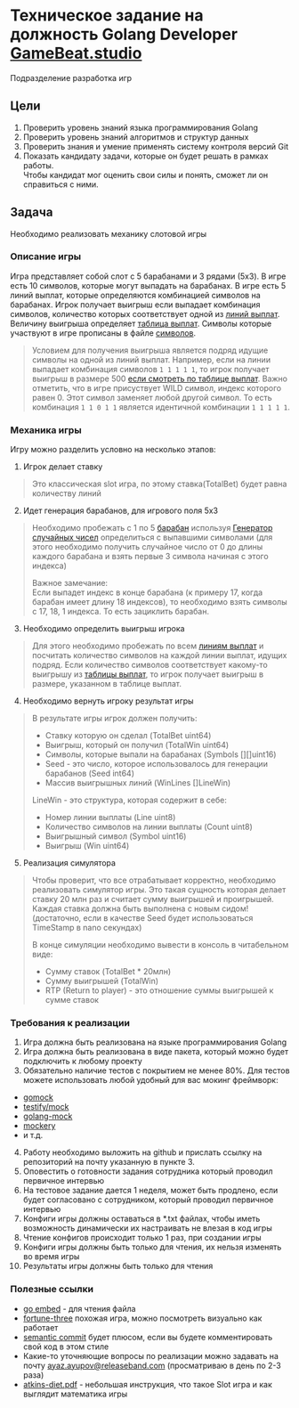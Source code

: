 # Техническое задание на должность Golang Developer [GameBeat.studio](https://gamebeat.studio/)

Подразделение разработка игр

## Цели
1) Проверить уровень знаний языка программирования Golang
2) Проверить уровень знаний алгоритмов и структур данных
3) Проверить знания и умение применять систему контроля версий Git
4) Показать кандидату задачи, которые он будет решать в рамках работы.  
Чтобы кандидат мог оценить свои силы и понять, сможет ли он справиться с ними.


## Задача
Необходимо реализовать механику слотовой игры

### Описание игры
Игра представляет собой слот с 5 барабанами и 3 рядами (5x3).
В игре есть 10 символов, которые могут выпадать на барабанах.
В игре есть 5 линий выплат, которые определяются комбинацией символов на барабанах.
Игрок получает выигрыш если выпадает комбинация символов,
количество которых соответствует одной из [линий выплат](./internal/lines/lines.txt). 
Величину выигрыша определяет [таблица выплат](./internal/paytable/pay_table.txt).
Символы которые участвуют в игре прописаны в файле [символов](./internal/symbols/symbols.txt).

> Условием для получения выигрыша является подряд идущие символы на одной из линий выплат.
> Например, если на линии выпадает комбинация символов `1 1 1 1 1`,
> то игрок получает выигрыш в размере 500 [если смотреть по таблице выплат](./internal/paytable/pay_table.txt).
> Важно отметить, что в игре присуствует WILD символ, индекс которого равен 0.
> Этот символ заменяет любой другой символ. То есть комбинация `1 1 0 1 1`
является идентичной комбинации `1 1 1 1 1`.

### Механика игры
Игру можно разделить условно на несколько этапов:

1) Игрок делает ставку
> Это классическая slot игра, по этому ставка(TotalBet) будет равна количеству линий

2) Идет генерация барабанов, для игрового поля 5x3
> Необходимо пробежать с 1 по 5 [барабан](./internal/symbols/symbols.txt) используя
> [Генератор случайных чисел](./internal/rng/mercer.go) 
> определиться с выпавшими символами 
> (для этого необходимо получить случайное число от 0 до длины каждого
> барабана и взять первые 3 символа начиная с этого индекса)
>
> Важное замечание:  
> Если выпадет индекс в конце барабана (к примеру 17, когда барабан имеет длину 18 индексов),
> то необходимо взять символы с 17, 18, 1 индекса. То есть зациклить барабан. 

3) Необходимо определить выигрыш игрока
> Для этого необходимо пробежать по всем [линиям выплат](./internal/lines/lines.txt)
> и посчитать количество символов на каждой линии выплат, идущих подряд.
> Если количество символов соответствует какому-то выигрышу из [таблицы выплат](./internal/paytable/pay_table.txt),
> то игрок получает выигрыш в размере, указанном в таблице выплат.
> 

4) Необходимо вернуть игроку результат игры
> В результате игры игрок должен получить:
> - Ставку которую он сделал (TotalBet uint64)
> - Выигрыш, который он получил (TotalWin uint64)
> - Символы, которые выпали на барабанах (Symbols [][]uint16)
> - Seed - это число, которое использовалось для генерации барабанов (Seed int64)
> - Массив выигрышных линий (WinLines []LineWin)
> 
> LineWin - это структура, которая содержит в себе:
> - Номер линии выплаты (Line uint8)
> - Количество символов на линии выплаты (Count uint8)
> - Выигрышный символ (Symbol uint16)
> - Выигрыш (Win uint64)


5) Реализация симулятора
> Чтобы проверит, что все отрабатывает корректно, необходимо реализовать симулятор игры.
> Это такая сущность которая делает ставку 20 млн раз и считает сумму выигрышей и проигрышей.
> Каждая ставка должна быть выполнена с новым сидом!
>(достаточно, если в качестве Seed будет использоваться TimeStamp в nano секундах)
> 
> В конце симуляции необходимо вывести в консоль в читабельном виде:
> - Сумму ставок (TotalBet * 20млн)
> - Сумму выигрышей (TotalWin)
> - RTP (Return to player) - это отношение суммы выигрышей к сумме ставок

### Требования к реализации
1) Игра должна быть реализована на языке программирования Golang
2) Игра должна быть реализована в виде пакета, который можно будет подключить к любому проекту
3) Обязательно наличие тестов с покрытием не менее 80%. Для тестов можете использовать любой удобный для вас мокинг фреймворк:
* [gomock](https://github.com/golang/mock)
* [testify/mock](https://github.com/stretchr/testify)
* [golang-mock](https://pkg.go.dev/github.com/stretchr/testify/mock)
* [mockery](https://github.com/vektra/mockery)
* и т.д.
4) Работу необходимо выложить на github и прислать ссылку на репозиторий на почту указанную в пункте 3.
5) Оповестить о готовности задания сотрудника который проводил первичное интервью
6) На тестовое задание дается 1 неделя, может быть продлено, если будет согласовано с сотрудником, который проводил первичное интервью
7) Конфиги игры должны оставаться в *.txt файлах, чтобы иметь возможность динамически их настраивать не влезая в код игры
8) Чтение конфигов происходит только 1 раз, при создании игры
9) Конфиги игры должны быть только для чтения, их нельзя изменять во время игры
10) Результаты игры должны быть только для чтения


### Полезные ссылки
* [go embed](https://pkg.go.dev/embed) - для чтения файла
* [fortune-three](https://avocado.prod.gamebeat.cloud/gamebeat/?game=fortune_three&home=https://gamebeat.studio/&clientType=mobile) 
похожая игра, можно посмотреть визуально как работает
*  [semantic commit](https://gist.github.com/joshbuchea/6f47e86d2510bce28f8e7f42ae84c716)
будет плюсом, если вы будете комментировать свой код в этом стиле
* Какие-то уточняющие вопросы по реализации можно задавать на почту
ayaz.ayupov@releaseband.com (просматриваю в день по 2-3 раза)
* [atkins-diet.pdf](./atkins-diet.pdf) - небольшая инструкция, что такое Slot игра и как выглядит математика игры